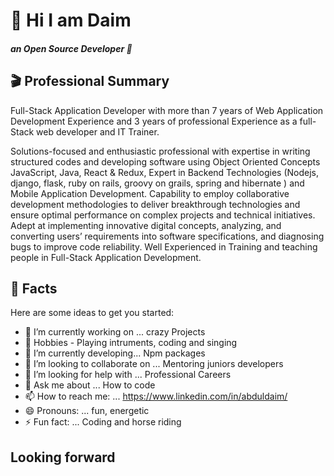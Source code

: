 # 🙌 Hi I am Daim
##### an Open Source Developer 🔬

## 🎬 Professional Summary
Full-Stack Application Developer with more than 7 years of Web Application Development Experience and 3 years of professional Experience as a full-Stack web developer and IT Trainer.

Solutions-focused and enthusiastic professional with expertise in writing structured codes and developing software using Object Oriented Concepts JavaScript, Java, React & Redux, Expert in Backend Technologies (Nodejs, django, flask, ruby on rails, groovy on grails, spring and hibernate ) and Mobile Application Development. Capability to employ collaborative development methodologies to deliver breakthrough technologies and ensure optimal performance on complex projects and technical initiatives. Adept at implementing innovative digital concepts, analyzing, and converting users’ requirements into software specifications, and diagnosing bugs to improve code reliability. Well Experienced in Training and teaching people in Full-Stack Application Development.

##  🎁 Facts

Here are some ideas to get you started:

- 🔭 I’m currently working on ... crazy Projects
- 🎈  Hobbies - Playing intruments, coding and singing
- 🌱 I’m currently developing... Npm packages 
- 👯 I’m looking to collaborate on ... Mentoring juniors developers
- 🤔 I’m looking for help with ... Professional Careers
- 💬 Ask me about ... How to code 
- 📫 How to reach me: ... https://www.linkedin.com/in/abduldaim/
- 😄 Pronouns: ... fun, energetic
- ⚡ Fun fact: ... Coding and horse riding

## Looking forward
